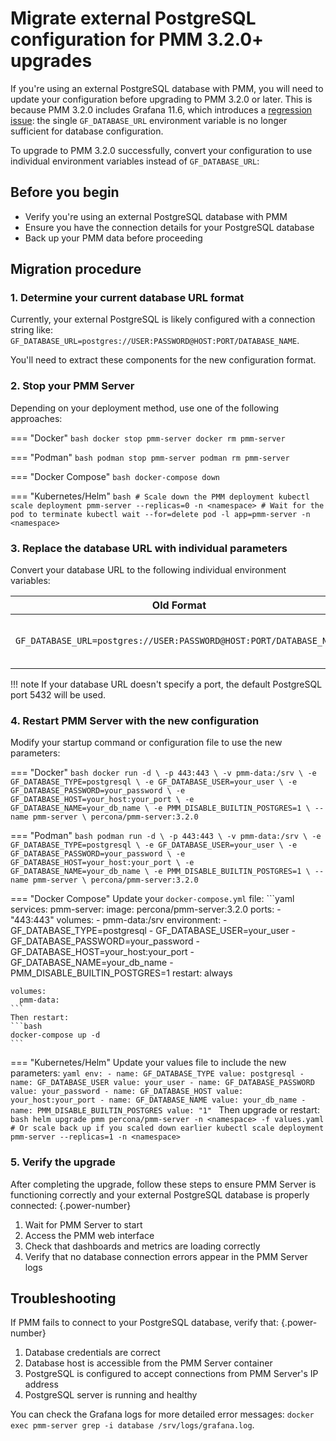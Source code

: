 # Migrate external PostgreSQL configuration for PMM 3.2.0+ upgrades

If you're using an external PostgreSQL database with PMM, you will need to update your configuration before upgrading to PMM 3.2.0 or later. This is because PMM 3.2.0 includes Grafana 11.6, which introduces a [regression issue](https://github.com/grafana/grafana/issues/102337): the single `GF_DATABASE_URL` environment variable is no longer sufficient for database configuration.

To upgrade to PMM 3.2.0 successfully, convert your configuration to use individual environment variables instead of `GF_DATABASE_URL`: 

## Before you begin

- Verify you're using an external PostgreSQL database with PMM
- Ensure you have the connection details for your PostgreSQL database
- Back up your PMM data before proceeding

## Migration procedure

### 1. Determine your current database URL format

Currently, your external PostgreSQL is likely configured with a connection string like: `GF_DATABASE_URL=postgres://USER:PASSWORD@HOST:PORT/DATABASE_NAME`. 

You'll need to extract these components for the new configuration format.

### 2. Stop your PMM Server
Depending on your deployment method, use one of the following approaches:

=== "Docker"
    ```bash
    docker stop pmm-server
    docker rm pmm-server
    ```

=== "Podman"
    ```bash
    podman stop pmm-server
    podman rm pmm-server
    ```

=== "Docker Compose"
    ```bash
    docker-compose down
    ```

=== "Kubernetes/Helm"
    ```bash
    # Scale down the PMM deployment
    kubectl scale deployment pmm-server --replicas=0 -n <namespace>
    # Wait for the pod to terminate
    kubectl wait --for=delete pod -l app=pmm-server -n <namespace>
    ```

### 3. Replace the database URL with individual parameters

Convert your database URL to the following individual environment variables:

| Old Format | New Format |
|------------|------------|
| `GF_DATABASE_URL=postgres://USER:PASSWORD@HOST:PORT/DATABASE_NAME` | `GF_DATABASE_TYPE=postgresql`<br>`GF_DATABASE_USER=USER`<br>`GF_DATABASE_PASSWORD=PASSWORD`<br>`GF_DATABASE_HOST=HOST:PORT`<br>`GF_DATABASE_NAME=DATABASE_NAME` |

!!! note
    If your database URL doesn't specify a port, the default PostgreSQL port 5432 will be used.

### 4. Restart PMM Server with the new configuration

Modify your startup command or configuration file to use the new parameters:

=== "Docker"
    ```bash
    docker run -d \
      -p 443:443 \
      -v pmm-data:/srv \
      -e GF_DATABASE_TYPE=postgresql \
      -e GF_DATABASE_USER=your_user \
      -e GF_DATABASE_PASSWORD=your_password \
      -e GF_DATABASE_HOST=your_host:your_port \
      -e GF_DATABASE_NAME=your_db_name \
      -e PMM_DISABLE_BUILTIN_POSTGRES=1 \
      --name pmm-server \
      percona/pmm-server:3.2.0
    ```

=== "Podman"
    ```bash
    podman run -d \
      -p 443:443 \
      -v pmm-data:/srv \
      -e GF_DATABASE_TYPE=postgresql \
      -e GF_DATABASE_USER=your_user \
      -e GF_DATABASE_PASSWORD=your_password \
      -e GF_DATABASE_HOST=your_host:your_port \
      -e GF_DATABASE_NAME=your_db_name \
      -e PMM_DISABLE_BUILTIN_POSTGRES=1 \
      --name pmm-server \
      percona/pmm-server:3.2.0
    ```

=== "Docker Compose"
    Update your `docker-compose.yml` file:
    ```yaml
    services:
      pmm-server:
        image: percona/pmm-server:3.2.0
        ports:
          - "443:443"
        volumes:
          - pmm-data:/srv
        environment:
          - GF_DATABASE_TYPE=postgresql
          - GF_DATABASE_USER=your_user
          - GF_DATABASE_PASSWORD=your_password
          - GF_DATABASE_HOST=your_host:your_port
          - GF_DATABASE_NAME=your_db_name
          - PMM_DISABLE_BUILTIN_POSTGRES=1
        restart: always
    
    volumes:
      pmm-data:
    ```
    Then restart:
    ```bash
    docker-compose up -d
    ```

=== "Kubernetes/Helm"
    Update your values file to include the new parameters:
    ```yaml
    env:
      - name: GF_DATABASE_TYPE
        value: postgresql
      - name: GF_DATABASE_USER
        value: your_user
      - name: GF_DATABASE_PASSWORD
        value: your_password
      - name: GF_DATABASE_HOST
        value: your_host:your_port
      - name: GF_DATABASE_NAME
        value: your_db_name
      - name: PMM_DISABLE_BUILTIN_POSTGRES
        value: "1"
    ```
    Then upgrade or restart:
    ```bash
    helm upgrade pmm percona/pmm-server -n <namespace> -f values.yaml
    # Or scale back up if you scaled down earlier
    kubectl scale deployment pmm-server --replicas=1 -n <namespace>
    ```

### 5. Verify the upgrade
After completing the upgrade, follow these steps to ensure PMM Server is functioning correctly and your external PostgreSQL database is properly connected:
{.power-number}

1. Wait for PMM Server to start
2. Access the PMM web interface
3. Check that dashboards and metrics are loading correctly
4. Verify that no database connection errors appear in the PMM Server logs

## Troubleshooting

If PMM fails to connect to your PostgreSQL database, verify that:
{.power-number}

1. Database credentials are correct
2. Database host is accessible from the PMM Server container
3. PostgreSQL is configured to accept connections from PMM Server's IP address
4. PostgreSQL server is running and healthy

You can check the Grafana logs for more detailed error messages: `docker exec pmm-server grep -i database /srv/logs/grafana.log`. 